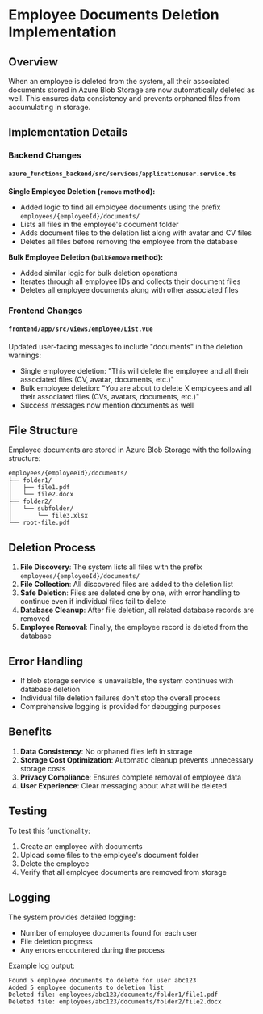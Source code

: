 # Employee Documents Deletion Implementation

## Overview

When an employee is deleted from the system, all their associated documents stored in Azure Blob Storage are now automatically deleted as well. This ensures data consistency and prevents orphaned files from accumulating in storage.

## Implementation Details

### Backend Changes

#### `azure_functions_backend/src/services/applicationuser.service.ts`

**Single Employee Deletion (`remove` method):**
- Added logic to find all employee documents using the prefix `employees/{employeeId}/documents/`
- Lists all files in the employee's document folder
- Adds document files to the deletion list along with avatar and CV files
- Deletes all files before removing the employee from the database

**Bulk Employee Deletion (`bulkRemove` method):**
- Added similar logic for bulk deletion operations
- Iterates through all employee IDs and collects their document files
- Deletes all employee documents along with other associated files

### Frontend Changes

#### `frontend/app/src/views/employee/List.vue`

Updated user-facing messages to include "documents" in the deletion warnings:
- Single employee deletion: "This will delete the employee and all their associated files (CV, avatar, documents, etc.)"
- Bulk employee deletion: "You are about to delete X employees and all their associated files (CVs, avatars, documents, etc.)"
- Success messages now mention documents as well

## File Structure

Employee documents are stored in Azure Blob Storage with the following structure:
```
employees/{employeeId}/documents/
├── folder1/
│   ├── file1.pdf
│   └── file2.docx
├── folder2/
│   └── subfolder/
│       └── file3.xlsx
└── root-file.pdf
```

## Deletion Process

1. **File Discovery**: The system lists all files with the prefix `employees/{employeeId}/documents/`
2. **File Collection**: All discovered files are added to the deletion list
3. **Safe Deletion**: Files are deleted one by one, with error handling to continue even if individual files fail to delete
4. **Database Cleanup**: After file deletion, all related database records are removed
5. **Employee Removal**: Finally, the employee record is deleted from the database

## Error Handling

- If blob storage service is unavailable, the system continues with database deletion
- Individual file deletion failures don't stop the overall process
- Comprehensive logging is provided for debugging purposes

## Benefits

1. **Data Consistency**: No orphaned files left in storage
2. **Storage Cost Optimization**: Automatic cleanup prevents unnecessary storage costs
3. **Privacy Compliance**: Ensures complete removal of employee data
4. **User Experience**: Clear messaging about what will be deleted

## Testing

To test this functionality:

1. Create an employee with documents
2. Upload some files to the employee's document folder
3. Delete the employee
4. Verify that all employee documents are removed from storage

## Logging

The system provides detailed logging:
- Number of employee documents found for each user
- File deletion progress
- Any errors encountered during the process

Example log output:
```
Found 5 employee documents to delete for user abc123
Added 5 employee documents to deletion list
Deleted file: employees/abc123/documents/folder1/file1.pdf
Deleted file: employees/abc123/documents/folder2/file2.docx
``` 